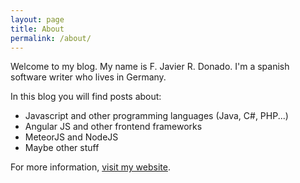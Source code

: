 ```yaml
---
layout: page
title: About
permalink: /about/
---
```


Welcome to my blog. My name is F. Javier R. Donado. I'm a spanish software writer who lives in Germany.

In this blog you will find posts about:

- Javascript and other programming languages (Java, C#, PHP...)
- Angular JS and other frontend frameworks
- MeteorJS and NodeJS
- Maybe other stuff

For more information, [visit my website](http://www.jdonado.com).